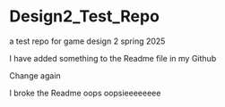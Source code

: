 # Design2_Test_Repo
a test repo for game design 2 spring 2025


I have added something to the Readme file in my Github

Change again

I broke the Readme oops
oopsieeeeeeee
